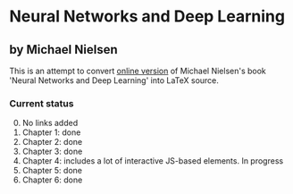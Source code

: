 # Neural Networks and Deep Learning
## by Michael Nielsen
This is an attempt to convert [online version](http://neuralnetworksanddeeplearning.com) of Michael Nielsen's book 'Neural Networks and Deep Learning' into LaTeX source.

### Current status
0. No links added
1. Chapter 1: done
2. Chapter 2: done
3. Chapter 3: done
4. Chapter 4: includes a lot of interactive JS-based elements. In progress
5. Chapter 5: done
6. Chapter 6: done
